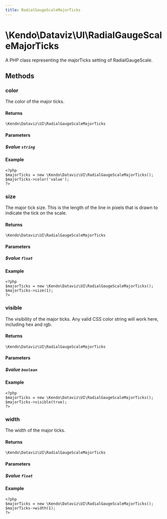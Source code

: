 ```yaml
---
title: RadialGaugeScaleMajorTicks
---
```


# \Kendo\Dataviz\UI\RadialGaugeScaleMajorTicks

A PHP class representing the majorTicks setting of RadialGaugeScale.


## Methods

### color
The color of the major ticks.

#### Returns
`\Kendo\Dataviz\UI\RadialGaugeScaleMajorTicks`

#### Parameters

##### $value `string`



#### Example 
    <?php
    $majorTicks = new \Kendo\Dataviz\UI\RadialGaugeScaleMajorTicks();
    $majorTicks->color('value');
    ?>

### size
The major tick size.
This is the length of the line in pixels that is drawn to indicate the tick on the scale.

#### Returns
`\Kendo\Dataviz\UI\RadialGaugeScaleMajorTicks`

#### Parameters

##### $value `float`



#### Example 
    <?php
    $majorTicks = new \Kendo\Dataviz\UI\RadialGaugeScaleMajorTicks();
    $majorTicks->size(1);
    ?>

### visible
The visibility of the major ticks.
Any valid CSS color string will work here, including hex and rgb.

#### Returns
`\Kendo\Dataviz\UI\RadialGaugeScaleMajorTicks`

#### Parameters

##### $value `boolean`



#### Example 
    <?php
    $majorTicks = new \Kendo\Dataviz\UI\RadialGaugeScaleMajorTicks();
    $majorTicks->visible(true);
    ?>

### width
The width of the major ticks.

#### Returns
`\Kendo\Dataviz\UI\RadialGaugeScaleMajorTicks`

#### Parameters

##### $value `float`



#### Example 
    <?php
    $majorTicks = new \Kendo\Dataviz\UI\RadialGaugeScaleMajorTicks();
    $majorTicks->width(1);
    ?>

